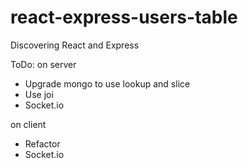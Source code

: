 # react-express-users-table
Discovering React and Express

ToDo:
on server

- Upgrade mongo to use lookup and slice
- Use joi
- Socket.io

on client

- Refactor
- Socket.io
